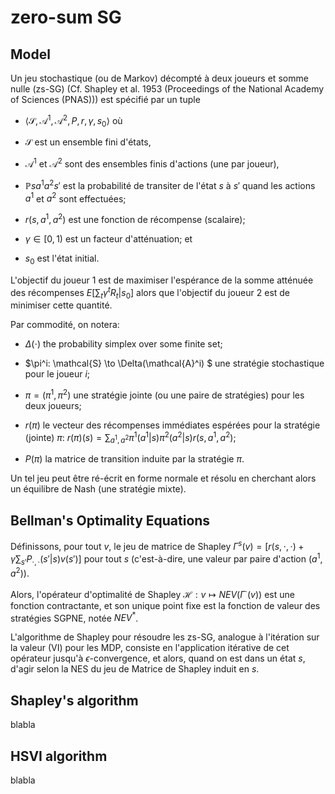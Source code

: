 # zero-sum SG

## Model
Un jeu stochastique (ou de Markov) décompté à deux joueurs et somme
nulle (zs-SG) (Cf. Shapley et al. 1953 (Proceedings of the National Academy of Sciences (PNAS))) est
spécifié par un tuple

- $\langle \mathcal{S}, \mathcal{A}^1, \mathcal{A}^2, P, r, \gamma, s_0 \rangle$ où
 
- $\mathcal{S}$ est un ensemble fini d'états,
 
- $\mathcal{A}^1$ et $\mathcal{A}^2$ sont des ensembles finis d'actions (une par
joueur),

- $\mathbb{P}{s}{a^1}{a^2}{s'}$ est la probabilité de transiter de l'état $s$ à
$s'$ quand les actions $a^1$ et $a^2$ sont effectuées;

- $r(s,a^1,a^2)$ est une fonction de récompense (scalaire);

- $\gamma\in [0,1)$ est un facteur d'atténuation; et

- $s_0$ est l'état initial.

L'objectif du joueur 1 est de maximiser l'espérance de la somme
atténuée des récompenses $E[\sum_t \gamma^t R_t|s_0]$ alors que
l'objectif du joueur 2 est de minimiser cette quantité.

Par commodité, on notera:

- $\Delta(\cdot)$ the probability simplex over some finite set;

- $\pi^i: \mathcal{S} \to \Delta(\mathcal{A}^i) $ une stratégie stochastique pour
  le joueur $i$;
- $\pi=(\pi^1,\pi^2)$ une stratégie jointe (ou une paire de
  stratégies) pour les deux joueurs;
- $r(\pi)$ le vecteur des récompenses immédiates espérées pour
  la stratégie (jointe) $\pi$:
  $r(\pi)(s)=\sum_{a^1,a^2} \pi^1(a^1|s) \pi^2(a^2|s) r(s,a^1,a^2)$;

- $P(\pi)$ la matrice de transition induite par la stratégie
  $\pi$.

Un tel jeu peut être ré-écrit en forme normale et résolu en cherchant
alors un équilibre de Nash (une stratégie mixte).

## Bellman's Optimality Equations

Définissons, pour tout $v$, le jeu de matrice de Shapley
$\Gamma^s(v) = [r(s,\cdot,\cdot)+\gamma \sum_{s'}
P_{\cdot,\cdot}(s'|s) v(s')]$
pour tout $s$ (c'est-à-dire, une valeur par paire d'action
$(a^1,a^2)$).

Alors, l'opérateur d'optimalité de Shapley
$\mathcal{H}: v \mapsto NEV(\Gamma^{\cdot}(v))$ est une fonction
contractante, et son unique point fixe est la fonction de valeur des
stratégies SGPNE, notée $NEV^*$.

L'algorithme de Shapley pour résoudre les zs-SG, analogue à 
l'itération sur la valeur (VI) pour les MDP, consiste en
l'application itérative de cet opérateur jusqu'à
$\epsilon$-convergence, et alors, quand on est dans un état $s$,
d'agir selon la NES du jeu de Matrice de Shapley induit en $s$.

## Shapley's algorithm

blabla

## HSVI algorithm

blabla
